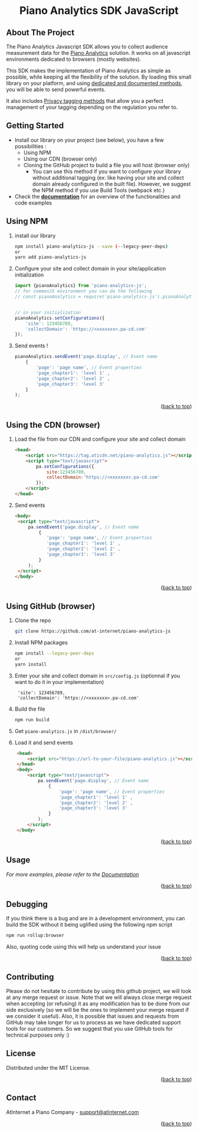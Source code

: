 <div id="top"></div>

<br />
<div align="center">
    <h1 align="center">Piano Analytics SDK JavaScript</h1>

</div>

<!-- ABOUT THE PROJECT -->
## About The Project


The Piano Analytics Javascript SDK allows you to collect audience measurement data for the [Piano Analytics](https://piano.io/product/analytics/) solution.
It works on all javascript environments dedicated to browsers (mostly websites).

This SDK makes the implementation of Piano Analytics as simple as possible, while keeping all the flexibility of the solution. By loading this small library on your platform, and using [dedicated and documented methods](https://developers.atinternet-solutions.com/piano-analytics/), you will be able to send powerful events.

It also includes [Privacy tagging methods](https://developers.atinternet-solutions.com/piano-analytics/data-collection/privacy) that allow you a perfect management of your tagging depending on the regulation you refer to.


<!-- GETTING STARTED -->
## Getting Started

- Install our library on your project (see below), you have a few possibilities :
    - Using NPM
    - Using our CDN (browser only)
  - Cloning the GitHub project to build a file you will host (browser only)
    - You can use this method if you want to configure your library without additional tagging (ex: like having your site and collect domain already configured in the built file). However, we suggest the NPM method if you use Build Tools (webpack etc.) 
- Check the <a href="https://developers.atinternet-solutions.com/piano-analytics/"><strong>documentation</strong></a> for an overview of the functionalities and code examples

## Using NPM

1. install our library
    ```sh
    npm install piano-analytics-js --save (--legacy-peer-deps)
    or
    yarn add piano-analytics-js
    ```

2. Configure your site and collect domain in your site/application initialization
    ```js
    import {pianoAnalytics} from 'piano-analytics-js';
    // for commonJS environment you can do the following
    // const pianoAnalytics = require('piano-analytics-js').pianoAnalytics;
   
   
   // in your initialization
    pianoAnalytics.setConfigurations({
        'site': 123456789,
        'collectDomain': 'https://<xxxxxxx>.pa-cd.com'
    });
    ```

3. Send events ! 
    ```js
    pianoAnalytics.sendEvent('page.display', // Event name
        {
            'page': 'page name', // Event properties
            'page_chapter1': 'level 1' ,
            'page_chapter2': 'level 2' ,
            'page_chapter3': 'level 3'
        }
    ); 
    ```
<p align="right">(<a href="#top">back to top</a>)</p>

## Using the CDN (browser)

1. Load the file from our CDN and configure your site and collect domain
    ```html
    <head>
        <script src="https://tag.aticdn.net/piano-analytics.js"></script>
        <script type="text/javascript">
            pa.setConfigurations({
                site:123456789, 
                collectDomain:'https://<xxxxxxx>.pa-cd.com'
            }); 
        </script>
    </head>
    ```
2. Send events
   ```html
   <body>
    <script type="text/javascript">
        pa.sendEvent('page.display', // Event name
            {
               'page': 'page name', // Event properties
               'page_chapter1': 'level 1' ,
               'page_chapter2': 'level 2' ,
               'page_chapter3': 'level 3'
            }
        ); 
    </script>
   </body>
   ```

<p align="right">(<a href="#top">back to top</a>)</p>

## Using GitHub (browser)

1. Clone the repo
   ```sh
   git clone https://github.com/at-internet/piano-analytics-js
   ```
2. Install NPM packages
   ```sh
   npm install --legacy-peer-deps
   or
   yarn install
   ```
3. Enter your site and collect domain in `src/config.js` (optionnal if you want to do it in your implementation)
   ```
    'site': 123456789,
    'collectDomain': 'https://<xxxxxxx>.pa-cd.com'
   ```
4. Build the file
      ```sh
      npm run build
      ```


5. Get `piano-analytics.js` in `/dist/browser/` 
6. Load it and send events
```html
    <head>
        <script src="https://url-to-your-file/piano-analytics.js"></script>
    </head>
    <body>
        <script type="text/javascript">
            pa.sendEvent('page.display', // Event name
                {
                    'page': 'page name', // Event properties
                    'page_chapter1': 'level 1' ,
                    'page_chapter2': 'level 2' ,
                    'page_chapter3': 'level 3'
                }
            );
        </script>
    </body>
```

<p align="right">(<a href="#top">back to top</a>)</p>

<!-- USAGE EXAMPLES -->
## Usage

_For more examples, please refer to the [Documentation](https://developers.atinternet-solutions.com/piano-analytics/)_

<p align="right">(<a href="#top">back to top</a>)</p>

<!-- DEBUGGING -->
## Debugging 

If you think there is a bug and are in a development environment, you can build the SDK without it being uglified using the following npm script
```sh
npm run rollup:browser
```
Also, quoting code using this will help us understand your issue
<p align="right">(<a href="#top">back to top</a>)</p>



<!-- CONTRIBUTING -->
## Contributing

Please do not hesitate to contribute by using this github project, we will look at any merge request or issue. 
Note that we will always close merge request when accepting (or refusing) it as any modification has to be done from our side exclusively (so we will be the ones to implement your merge request if we consider it useful).
Also, it is possible that issues and requests from GitHub may take longer for us to process as we have dedicated support tools for our customers. So we suggest that you use GitHub tools for technical purposes only :)



<!-- LICENSE -->
## License

Distributed under the MIT License.

<p align="right">(<a href="#top">back to top</a>)</p>

<!-- CONTACT -->
## Contact

AtInternet a Piano Company - support@atinternet.com

<p align="right">(<a href="#top">back to top</a>)</p>






